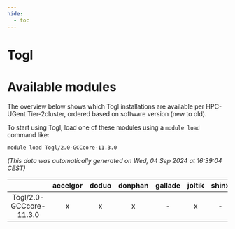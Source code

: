 ```yaml
---
hide:
  - toc
---
```


Togl
====

# Available modules


The overview below shows which Togl installations are available per HPC-UGent Tier-2cluster, ordered based on software version (new to old).

To start using Togl, load one of these modules using a `module load` command like:

```shell
module load Togl/2.0-GCCcore-11.3.0
```

*(This data was automatically generated on Wed, 04 Sep 2024 at 16:39:04 CEST)*  

| |accelgor|doduo|donphan|gallade|joltik|shinx|skitty|
| :---: | :---: | :---: | :---: | :---: | :---: | :---: | :---: |
|Togl/2.0-GCCcore-11.3.0|x|x|x|-|x|-|x|
